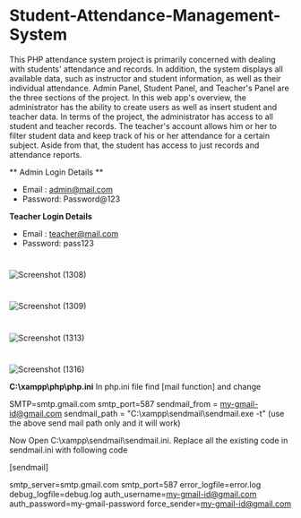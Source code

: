 # Student-Attendance-Management-System
This PHP attendance system project is primarily concerned with dealing with students' attendance and records. In addition, the system displays all available data, such as instructor and student information, as well as their individual attendance. Admin Panel, Student Panel, and Teacher's Panel are the three sections of the project. In this web app's overview, the administrator has the ability to create users as well as insert student and teacher data. In terms of the project, the administrator has access to all student and teacher records. The teacher's account allows him or her to filter student data and keep track of his or her attendance for a certain subject. Aside from that, the student has access to just records and attendance reports.

** Admin Login Details **
* Email   : admin@mail.com
* Password: Password@123

**Teacher Login Details**

* Email   : teacher@mail.com
* Password: pass123

#
![Screenshot (1308)](https://user-images.githubusercontent.com/36708000/173136998-4de6eccc-377f-419e-83b6-e767503bbb5d.png)
#
![Screenshot (1309)](https://user-images.githubusercontent.com/36708000/173137041-69d68213-077d-4362-bd4e-cfba5a6b2202.png)
#
![Screenshot (1313)](https://user-images.githubusercontent.com/36708000/173137057-5aad5420-7689-4d5e-aae0-df796154e993.png)
#
![Screenshot (1316)](https://user-images.githubusercontent.com/36708000/173137075-81d7b66e-a5cc-4228-ab14-cecc465701d7.png)


**C:\xampp\php\php.ini**
In php.ini file find [mail function] and change

SMTP=smtp.gmail.com
smtp_port=587
sendmail_from = my-gmail-id@gmail.com
sendmail_path = "C:\xampp\sendmail\sendmail.exe -t"
(use the above send mail path only and it will work)

Now Open C:\xampp\sendmail\sendmail.ini. Replace all the existing code in sendmail.ini with following code

[sendmail]

smtp_server=smtp.gmail.com
smtp_port=587
error_logfile=error.log
debug_logfile=debug.log
auth_username=my-gmail-id@gmail.com
auth_password=my-gmail-password
force_sender=my-gmail-id@gmail.com